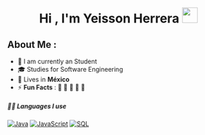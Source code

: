 <h1 align="center"><b> Hi , I'm Yeisson Herrera </b><img src="https://media.giphy.com/media/hvRJCLFzcasrR4ia7z/giphy.gif" width="35"></h1>

## About Me :

- 🏢 I am currently an Student
- 🎓 Studies for Software Engineering 
- 🏡 Lives in **México**
- ⚡ **Fun Facts** : 🍕 🏉 🏏 🎥 🚞

##### 👨‍💻 Languages I use
   
  <a href="https://github.com/search?q=user%3ADenverCoder1+is%3Arepo+language%3Ajava"><img alt="Java" src="https://img.shields.io/badge/Java-%23007396.svg?logo=java&logoColor=white"></a>
    <a href="https://github.com/search?q=user%3ADenverCoder1+is%3Arepo+language%3Ajavascript"><img alt="JavaScript" src="https://img.shields.io/badge/JavaScript%20-%23F7DF1E.svg?logo=javascript&logoColor=black"></a>
    <a href="https://github.com/search?q=user%3ADenverCoder1+is%3Arepo+language%3Asql"><img alt="SQL" src="https://img.shields.io/badge/SQL%20-%23025E8C.svg?logo=amazon-dynamodb&logoColor=white"></a>

<!--
**Comandos de la Terminal que aprendi**

| Comando    | Descripcion                                          | 
|------------|------------------------------------------------------|
|pwd         | Muestra la direcion actual en la que estas           |
|ls          | Lista los archivos que hay en la carpeta actual      | 
|cd          | Cambia a la direccion o carperta que desees          | 
|mkdir       | Crea un nuevo archivo o carpeta                      | 




**YUHR24/YUHR24** is a ✨ _special_ ✨ repository because its `README.md` (this file) appears on your GitHub profile.

Here are some ideas to get you started:

- 🔭 I’m currently working on ...
- 🌱 I’m currently learning ...
- 👯 I’m looking to collaborate on ...
- 🤔 I’m looking for help with ...
- 💬 Ask me about ...
- 📫 How to reach me: ...
- 😄 Pronouns: ...
- ⚡ Fun fact: ...
-->
